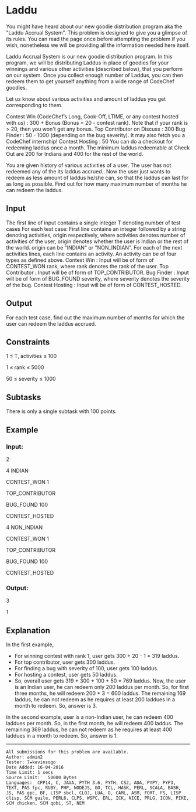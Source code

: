 # Laddu

You might have heard about our new goodie distribution program aka the "Laddu Accrual System". This problem is designed to give you a glimpse of its rules. You can read the page once before attempting the problem if you wish, nonetheless we will be providing all the information needed here itself.

Laddu Accrual System is our new goodie distribution program. In this program, we will be distributing Laddus in place of goodies for your winnings and various other activities (described below), that you perform on our system. Once you collect enough number of Laddus, you can then redeem them to get yourself anything from a wide range of CodeChef goodies.

Let us know about various activities and amount of laddus you get corresponding to them.

Contest Win (CodeChef’s Long, Cook-Off, LTIME, or any contest hosted with us) : 300 + Bonus (Bonus = 20 - contest rank). Note that if your rank is > 20, then you won't get any bonus.
Top Contributor on Discuss : 300
Bug Finder : 50 - 1000 (depending on the bug severity). It may also fetch you a CodeChef internship!
Contest Hosting : 50
You can do a checkout for redeeming laddus once a month. The minimum laddus redeemable at Check Out are 200 for Indians and 400 for the rest of the world.

You are given history of various activities of a user. The user has not redeemed any of the its laddus accrued.. Now the user just wants to redeem as less amount of laddus he/she can, so that the laddus can last for as long as possible. Find out for how many maximum number of months he can redeem the laddus.

## Input

The first line of input contains a single integer T denoting number of test cases
For each test case:
First line contains an integer followed by a string denoting activities, origin respectively, where activities denotes number of activities of the user, origin denotes whether the user is Indian or the rest of the world. origin can be "INDIAN" or "NON_INDIAN".
For each of the next activities lines, each line contains an activity.
An activity can be of four types as defined above.
Contest Win : Input will be of form of CONTEST_WON rank, where rank denotes the rank of the user.
Top Contributor : Input will be of form of TOP_CONTRIBUTOR.
Bug Finder : Input will be of form of BUG_FOUND severity, where severity denotes the severity of the bug.
Contest Hosting : Input will be of form of CONTEST_HOSTED.

## Output

For each test case, find out the maximum number of months for which the user can redeem the laddus accrued.

## Constraints

1 ≤ T, activities ≤ 100

1 ≤ rank ≤ 5000

50 ≤ severity ≤ 1000

## Subtasks

There is only a single subtask with 100 points.

## Example
### Input:

2

4 INDIAN

CONTEST_WON 1

TOP_CONTRIBUTOR

BUG_FOUND 100

CONTEST_HOSTED

4 NON_INDIAN

CONTEST_WON 1

TOP_CONTRIBUTOR

BUG_FOUND 100

CONTEST_HOSTED

### Output:

3

1
## Explanation
In the first example,

* For winning contest with rank 1, user gets 300 + 20 - 1 = 319 laddus.
* For top contributor, user gets 300 laddus.
* For finding a bug with severity of 100, user gets 100 laddus.
* For hosting a contest, user gets 50 laddus.
* So, overall user gets 319 + 300 + 100 + 50 = 769 laddus. Now, the user is an Indian user, he can redeem only 200 laddus per month. So, for first three months, he will redeem 200 * 3 = 600 laddus. The remaining 169 laddus, he can not redeem as he requires at least 200 laddues in a month to redeem. So, answer is 3.

In the second example, user is a non-Indian user, he can redeem 400 laddues per month. So, in the first month, he will redeem 400 laddus. The remaining 369 laddus, he can not redeem as he requires at least 400 laddues in a month to redeem. So, answer is 1.

----
```
All submissions for this problem are available.
Author:	admin2
Tester:	7★kevinsogo
Date Added:	16-04-2016
Time Limit:	1 secs
Source Limit:	50000 Bytes
Languages:	CPP14, C, JAVA, PYTH 3.6, PYTH, CS2, ADA, PYPY, PYP3, TEXT, PAS fpc, RUBY, PHP, NODEJS, GO, TCL, HASK, PERL, SCALA, BASH, JS, PAS gpc, BF, LISP sbcl, CLOJ, LUA, D, CAML, ASM, FORT, FS, LISP clisp, SCM guile, PERL6, CLPS, WSPC, ERL, ICK, NICE, PRLG, ICON, PIKE, SCM chicken, SCM qobi, ST, NEM
```

